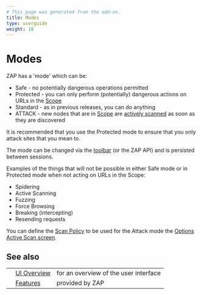 ```yaml
---
# This page was generated from the add-on.
title: Modes
type: userguide
weight: 18
---
```


# Modes

ZAP has a 'mode' which can be:

- Safe - no potentially dangerous operations permitted
- Protected - you can only perform (potentially) dangerous actions on URLs in the [Scope](/docs/desktop/start/features/scope/)
- Standard - as in previous releases, you can do anything
- ATTACK - new nodes that are in [Scope](/docs/desktop/start/features/scope/) are [actively scanned](/docs/desktop/start/features/ascan/) as soon as they are discovered

It is recommended that you use the Protected mode to ensure that you only attack sites that you mean to.

The mode can be changed via the [toolbar](/docs/desktop/ui/tltoolbar/) (or the ZAP API) and is persisted between sessions.

Examples of the things that will not be possible in either Safe mode or in Protected mode when not acting on URLs in the Scope:

- Spidering
- Active Scanning
- Fuzzing
- Force Browsing
- Breaking (intercepting)
- Resending requests

You can define the [Scan Policy](/docs/desktop/start/features/scanpolicy/) to be used for the Attack mode the [Options Active Scan screen](/docs/desktop/ui/dialogs/options/ascan/).

## See also

|     |                                           |                                       |
| --- | ----------------------------------------- | ------------------------------------- |
|     | [UI Overview](/docs/desktop/ui/)          | for an overview of the user interface |
|     | [Features](/docs/desktop/start/features/) | provided by ZAP                       |
